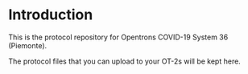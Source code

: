 # Introduction

This is the protocol repository for Opentrons COVID-19 System 36 (Piemonte).

The protocol files that you can upload to your OT-2s will be kept here.
